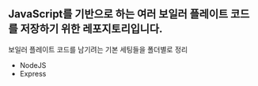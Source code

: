 ## JavaScript를 기반으로 하는 여러 보일러 플레이트 코드를 저장하기 위한 레포지토리입니다.

보일러 플레이트 코드를 남기려는 기본 세팅들을 폴더별로 정리

- NodeJS
- Express
